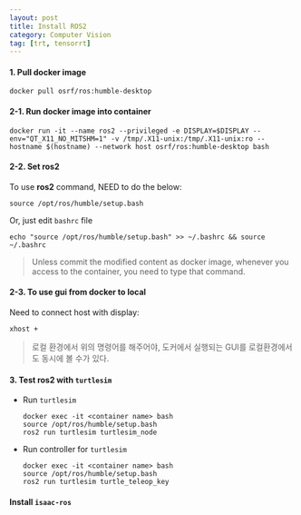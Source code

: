 ```yaml
---
layout: post
title: Install ROS2
category: Computer Vision
tag: [trt, tensorrt]
---
```




#### 1. Pull docker image
```shell
docker pull osrf/ros:humble-desktop
```

#### 2-1. Run docker image into container
```shell
docker run -it --name ros2 --privileged -e DISPLAY=$DISPLAY --env="QT_X11_NO_MITSHM=1" -v /tmp/.X11-unix:/tmp/.X11-unix:ro --hostname $(hostname) --network host osrf/ros:humble-desktop bash
```

#### 2-2. Set ros2

To use **ros2** command, NEED to do the below:

```shell
source /opt/ros/humble/setup.bash
```

Or, just edit `bashrc` file
```shell
echo "source /opt/ros/humble/setup.bash" >> ~/.bashrc && source ~/.bashrc
```

> Unless commit the modified content as docker image, whenever you access to the container, you need to type that command.


#### 2-3. To use gui from docker to local

Need to connect host with display:
```shell
xhost +
```

> 로컬 환경에서 위의 명령어를 해주어야, 도커에서 실행되는 GUI를 로컬환경에서도 동시에 볼 수가 있다. 


#### 3. Test ros2 with `turtlesim`

* Run `turtlesim`
    ```shell
    docker exec -it <container name> bash
    source /opt/ros/humble/setup.bash
    ros2 run turtlesim turtlesim_node
    ```

* Run controller for `turtlesim`
    ```shell
    docker exec -it <container name> bash
    source /opt/ros/humble/setup.bash
    ros2 run turtlesim turtle_teleop_key
    ```

#### Install `isaac-ros`
